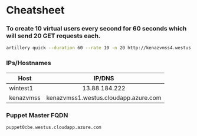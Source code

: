 # Cheatsheet

### To create 10 virtual users every second for 60 seconds which will send 20 GET requests each.

```bash
artillery quick --duration 60 --rate 10 -n 20 http://kenazvmss4.westus.cloudapp.azure.com/
```

### IPs/Hostnames
| Host          | IP/DNS            |
| ------------- |:-------------:|
| wintest1      | 13.88.184.222 |
| kenazvmss     | kenazvmss1.westus.cloudapp.azure.com |

### Puppet Master FQDN
```
puppet0cbe.westus.cloudapp.azure.com
```
